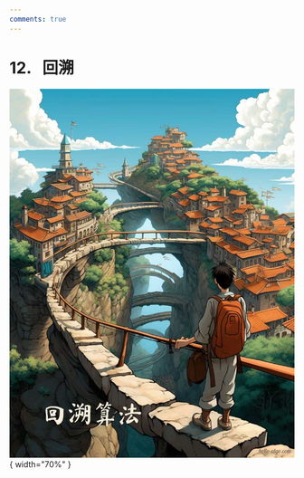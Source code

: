 ```yaml
---
comments: true
---
```


# 12. &nbsp; 回溯

<div class="center-table" markdown>

![回溯](../assets/covers/chapter_backtracking.jpg){ width="70%" }

</div>
